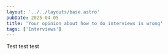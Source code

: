 ```yaml
---
layout: '../../layouts/base.astro'
pubDate: 2025-04-05
title: 'Your opinion about how to do interviews is wrong'
tags: ['Interviews']
---
```


Test test test
